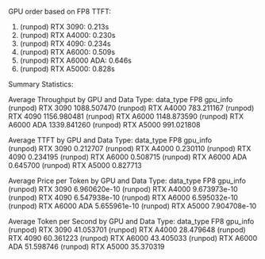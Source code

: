 
GPU order based on FP8 TTFT:
1. (runpod) RTX 3090: 0.213s
2. (runpod) RTX A4000: 0.230s
3. (runpod) RTX 4090: 0.234s
4. (runpod) RTX A6000: 0.509s
5. (runpod) RTX A6000 ADA: 0.646s
6. (runpod) RTX A5000: 0.828s

Summary Statistics:

Average Throughput by GPU and Data Type:
data_type                       FP8
gpu_info                           
(runpod) RTX 3090       1088.507470
(runpod) RTX A4000       783.211167
(runpod) RTX 4090       1156.980481
(runpod) RTX A6000      1148.873590
(runpod) RTX A6000 ADA  1339.841260
(runpod) RTX A5000       991.021808

Average TTFT by GPU and Data Type:
data_type                    FP8
gpu_info                        
(runpod) RTX 3090       0.212707
(runpod) RTX A4000      0.230110
(runpod) RTX 4090       0.234195
(runpod) RTX A6000      0.508715
(runpod) RTX A6000 ADA  0.645700
(runpod) RTX A5000      0.827713

Average Price per Token by GPU and Data Type:
data_type                        FP8
gpu_info                            
(runpod) RTX 3090       6.960620e-10
(runpod) RTX A4000      9.673973e-10
(runpod) RTX 4090       6.547938e-10
(runpod) RTX A6000      6.595032e-10
(runpod) RTX A6000 ADA  5.655961e-10
(runpod) RTX A5000      7.904708e-10

Average Token per Second by GPU and Data Type:
data_type                     FP8
gpu_info                         
(runpod) RTX 3090       41.053701
(runpod) RTX A4000      28.479648
(runpod) RTX 4090       60.361223
(runpod) RTX A6000      43.405033
(runpod) RTX A6000 ADA  51.598746
(runpod) RTX A5000      35.370319
